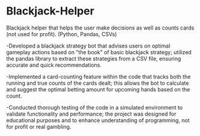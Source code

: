 # Blackjack-Helper
Blackjack helper that helps the user make decisions as well as counts cards (not used for profit). (Python, Pandas, CSVs)

-Developed a blackjack strategy bot that advises users on optimal gameplay actions based on "the book" of basic blackjack strategy; utilized the pandas library to extract these strategies from a CSV file, ensuring accurate and quick recommendations.

-Implemented a card-counting feature within the code that tracks both the running and true counts of the cards dealt; this allows the bot to calculate and suggest the optimal betting amount for upcoming hands based on the count.

-Conducted thorough testing of the code in a simulated environment to validate functionality and performance; the project was designed for educational purposes and to enhance understanding of programming, not for profit or real gambling.
